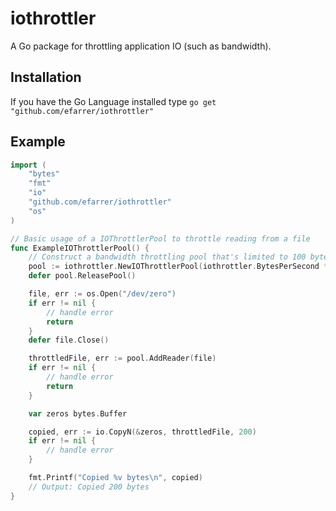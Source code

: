 iothrottler
===========

A Go package for throttling application IO (such as bandwidth).

Installation
------------

If you have the Go Language installed type
`go get "github.com/efarrer/iothrottler"`

Example
-------
```go
import (
	"bytes"
	"fmt"
	"io"
	"github.com/efarrer/iothrottler"
	"os"
)

// Basic usage of a IOThrottlerPool to throttle reading from a file 
func ExampleIOThrottlerPool() {
	// Construct a bandwidth throttling pool that's limited to 100 bytes per second
	pool := iothrottler.NewIOThrottlerPool(iothrottler.BytesPerSecond * 100)
	defer pool.ReleasePool()

	file, err := os.Open("/dev/zero")
	if err != nil {
		// handle error
		return
	}
	defer file.Close()

	throttledFile, err := pool.AddReader(file)
	if err != nil {
		// handle error
		return
	}

	var zeros bytes.Buffer

	copied, err := io.CopyN(&zeros, throttledFile, 200)
	if err != nil {
		// handle error
	}

	fmt.Printf("Copied %v bytes\n", copied)
	// Output: Copied 200 bytes
}
```
